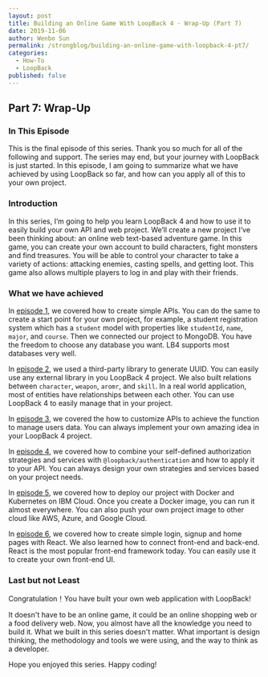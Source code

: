 ```yaml
---
layout: post
title: Building an Online Game With LoopBack 4 - Wrap-Up (Part 7)
date: 2019-11-06
author: Wenbo Sun
permalink: /strongblog/building-an-online-game-with-loopback-4-pt7/
categories:
  - How-To
  - LoopBack
published: false
---
```


## Part 7: Wrap-Up

### In This Episode

This is the final episode of this series. Thank you so much for all of the following and support. The series may end, but your journey with LoopBack is just started.
In this episode, I am going to summarize what we have achieved by using LoopBack so far, and how can you apply all of this to your own project.

<!--more-->

### Introduction

In this series, I’m going to help you learn LoopBack 4 and how to use it to easily build your own API and web project. We’ll create a new project I’ve been thinking about: an online web text-based adventure game. In this game, you can create your own account to build characters, fight monsters and find treasures. You will be able to control your character to take a variety of actions: attacking enemies, casting spells, and getting loot. This game also allows multiple players to log in and play with their friends.

### What we have achieved

In [episode 1](https://strongloop.com/strongblog/building-online-game-with-loopback-4-pt1/), we covered how to create simple APIs. You can do the same to create a start point for your own project, for example, a student registration system which has a `student` model with properties like `studentId`, `name`, `major`, and `course`. Then we connected our project to MongoDB. You have the freedom to choose any database you want. LB4 supports most databases very well.

In [episode 2](https://strongloop.com/strongblog/building-an-online-game-with-loopback-4-pt2/), we used a third-party library to generate UUID. You can easily use any external library in you LoopBack 4 project. We also built relations between `character`, `weapon`, `aromr`, and `skill`. In a real world application, most of entities have relationships between each other. You can use LoopBack 4 to easily manage that in your project.

In [episode 3](https://strongloop.com/strongblog/building-an-online-game-with-loopback-4-pt3/), we covered the how to customize APIs to achieve the function to manage users data. You can always implement your own amazing idea in your LoopBack 4 project.

In [episode 4](https://strongloop.com/strongblog/building-an-online-game-with-loopback-4-pt4/), we covered how to combine your self-defined authorization strategies and services with `@loopback/authentication` and how to apply it to your API. You can always design your own strategies and services based on your project needs.

In [episode 5](https://strongloop.com/strongblog/building-an-online-game-with-loopback-4-pt5/), we covered how to deploy our project with Docker and Kubernetes on IBM Cloud. Once you create a Docker image, you can run it almost everywhere. You can also push your own project image to other cloud like AWS, Azure, and Google Cloud.

In [episode 6](https://strongloop.com/strongblog/building-an-online-game-with-loopback-4-pt6/), we covered how to create simple login, signup and home pages with React. We also learned how to connect front-end and back-end. React is the most popular front-end framework today. You can easily use it to create your own front-end UI.

### Last but not Least

Congratulation！You have built your own web application with LoopBack!

It doesn't have to be an online game, it could be an online shopping web or a food delivery web. Now, you almost have all the knowledge you need to build it. What we built in this series doesn't matter. What important is design thinking, the methodology and tools we were using, and the way to think as a developer.

Hope you enjoyed this series. Happy coding!
